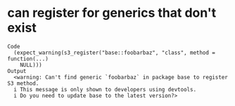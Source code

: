 # can register for generics that don't exist

    Code
      (expect_warning(s3_register("base::foobarbaz", "class", method = function(...)
        NULL)))
    Output
      <warning: Can't find generic `foobarbaz` in package base to register S3 method.
      i This message is only shown to developers using devtools.
      i Do you need to update base to the latest version?>

